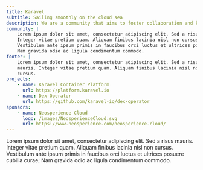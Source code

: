 ```yaml
---
title: Karavel
subtitle: Sailing smoothly on the cloud sea
description: We are a community that aims to foster collaboration and knowledge share in the open-source container world
community: |
    Lorem ipsum dolor sit amet, consectetur adipiscing elit. Sed a risus mauris. 
    Integer vitae pretium quam. Aliquam finibus lacinia nisl non cursus. 
    Vestibulum ante ipsum primis in faucibus orci luctus et ultrices posuere cubilia curae; 
    Nam gravida odio ac ligula condimentum commodo.
footer: |
    Lorem ipsum dolor sit amet, consectetur adipiscing elit. Sed a risus
    mauris. Integer vitae pretium quam. Aliquam finibus lacinia nisl non
    cursus.
projects:
    - name: Karavel Container Platform
      url: https://platform.karavel.io
    - name: Dex Operator
      url: https://github.com/karavel-io/dex-operator
sponsors:
    - name: Neosperience Cloud
      logo: /images/NeosperienceCloud.svg
      url: https://www.neosperience.com/neosperience-cloud/
---
```


Lorem ipsum dolor sit amet, consectetur adipiscing elit. Sed a risus
mauris. Integer vitae pretium quam. Aliquam finibus lacinia nisl non
cursus. Vestibulum ante ipsum primis in faucibus orci luctus et
ultrices posuere cubilia curae; Nam gravida odio ac ligula
condimentum commodo.
